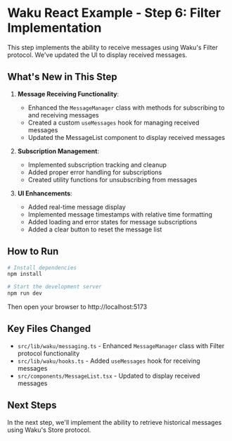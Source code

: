 # Waku React Example - Step 6: Filter Implementation

This step implements the ability to receive messages using Waku's Filter protocol. We've updated the UI to display received messages.

## What's New in This Step

1. **Message Receiving Functionality**:
   - Enhanced the `MessageManager` class with methods for subscribing to and receiving messages
   - Created a custom `useMessages` hook for managing received messages
   - Updated the MessageList component to display received messages

2. **Subscription Management**:
   - Implemented subscription tracking and cleanup
   - Added proper error handling for subscriptions
   - Created utility functions for unsubscribing from messages

3. **UI Enhancements**:
   - Added real-time message display
   - Implemented message timestamps with relative time formatting
   - Added loading and error states for message subscriptions
   - Added a clear button to reset the message list

## How to Run

```bash
# Install dependencies
npm install

# Start the development server
npm run dev
```

Then open your browser to http://localhost:5173

## Key Files Changed

- `src/lib/waku/messaging.ts` - Enhanced `MessageManager` class with Filter protocol functionality
- `src/lib/waku/hooks.ts` - Added `useMessages` hook for receiving messages
- `src/components/MessageList.tsx` - Updated to display received messages

## Next Steps

In the next step, we'll implement the ability to retrieve historical messages using Waku's Store protocol.
